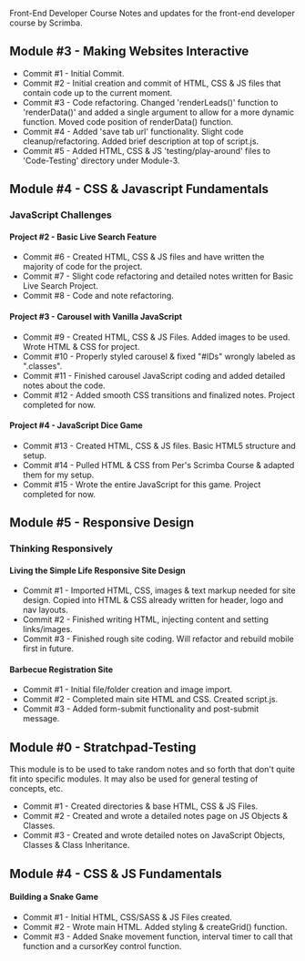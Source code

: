 Front-End Developer Course
Notes and updates for the front-end developer course by Scrimba.

## Module #3 - Making Websites Interactive

- Commit #1 - Initial Commit.
- Commit #2 - Initial creation and commit of HTML, CSS & JS files that contain code up to the current moment.
- Commit #3 - Code refactoring. Changed 'renderLeads()' function to 'renderData()' and added a single argument to allow for a more dynamic function. Moved code position of renderData() function.
- Commit #4 - Added 'save tab url' functionality. Slight code cleanup/refactoring. Added brief description at top of script.js.
- Commit #5 - Added HTML, CSS & JS 'testing/play-around' files to 'Code-Testing' directory under Module-3.


## Module #4 - CSS & Javascript Fundamentals
### JavaScript Challenges

#### Project #2 - Basic Live Search Feature

- Commit #6 - Created HTML, CSS & JS files and have written the majority of code for the project.
- Commit #7 - Slight code refactoring and detailed notes written for Basic Live Search Project.
- Commit #8 - Code and note refactoring.

#### Project #3 - Carousel with Vanilla JavaScript

- Commit #9 - Created HTML, CSS & JS Files. Added images to be used. Wrote HTML & CSS for project.
- Commit #10 - Properly styled carousel & fixed "#IDs" wrongly labeled as ".classes".
- Commit #11 - Finished carousel JavaScript coding and added detailed notes about the code.
- Commit #12 - Added smooth CSS transitions and finalized notes. Project completed for now.

#### Project #4 - JavaScript Dice Game

- Commit #13 - Created HTML, CSS & JS files. Basic HTML5 structure and setup.
- Commit #14 - Pulled HTML & CSS from Per's Scrimba Course & adapted them for my setup.
- Commit #15 - Wrote the entire JavaScript for this game. Project completed for now.


## Module #5 - Responsive Design

###  Thinking Responsively
#### Living the Simple Life Responsive Site Design

- Commit #1 - Imported HTML, CSS, images & text markup needed for site design. Copied into HTML & CSS already written for header, logo and nav layouts.
- Commit #2 - Finished writing HTML, injecting content and setting links/images.
- Commit #3 - Finished rough site coding. Will refactor and rebuild mobile first in future.

#### Barbecue Registration Site

- Commit #1 - Initial file/folder creation and image import.
- Commit #2 - Completed main site HTML and CSS. Created script.js.
- Commit #3 - Added form-submit functionality and post-submit message.


## Module #0 - Stratchpad-Testing
This module is to be used to take random notes and so forth that don't quite fit into specific modules. It may also be used for general testing of concepts, etc.

- Commit #1 - Created directories & base HTML, CSS & JS Files.
- Commit #2 - Created and wrote a detailed notes page on JS Objects & Classes.
- Commit #3 - Created and wrote detailed notes on JavaScript Objects, Classes & Class Inheritance.


## Module #4 - CSS & JS Fundamentals

#### Building a Snake Game

- Commit #1 - Initial HTML, CSS/SASS & JS Files created.
- Commit #2 - Wrote main HTML. Added styling & createGrid() function.
- Commit #3 - Added Snake movement function, interval timer to call that function and a cursorKey control function.